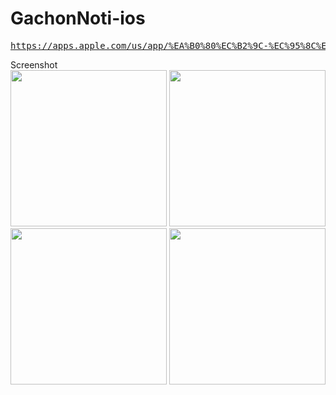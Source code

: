 # GachonNoti-ios

<pre><a href="https://apps.apple.com/us/app/%EA%B0%80%EC%B2%9C-%EC%95%8C%EB%A6%BC%EC%9D%B4/id1469915975?l=ko&ls=1">https://apps.apple.com/us/app/%EA%B0%80%EC%B2%9C-%EC%95%8C%EB%A6%BC%EC%9D%B4/id1469915975?l=ko&ls=1</a></pre>

Screenshot
<br>
<img src='https://github.com/wiffy-io/GachonNoti-ios/blob/master/resource/x/_1.png' width='250px'/>
<img src='https://github.com/wiffy-io/GachonNoti-ios/blob/master/resource/x/_2.png' width='250px'/>
<img src='https://github.com/wiffy-io/GachonNoti-ios/blob/master/resource/x/_3.png' width='250px'/>
<img src='https://github.com/wiffy-io/GachonNoti-ios/blob/master/resource/x/_4.png' width='250px'/>